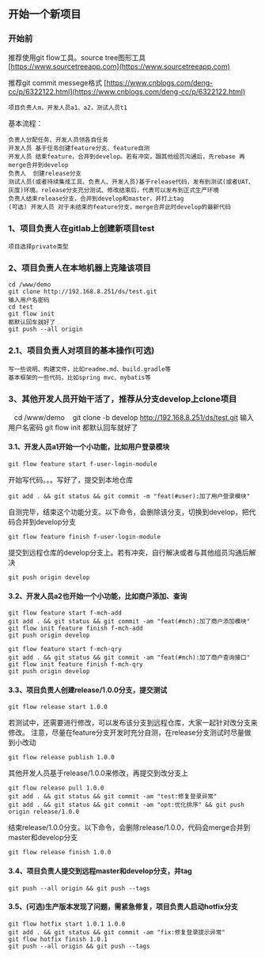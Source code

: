 ## 开始一个新项目
### 开始前
推荐使用git flow工具。source tree图形工具 [https://www.sourcetreeapp.com](https://www.sourcetreeapp.com)

推荐git commit messege格式 [https://www.cnblogs.com/deng-cc/p/6322122.html](https://www.cnblogs.com/deng-cc/p/6322122.html)
    
    项目负责人m，开发人员a1、a2，测试人员t1

基本流程：

    负责人分配任务、开发人员领各自任务
    开发人员 基于任务创建feature分支、feature自测
    开发人员 结束feature，合并到develop。若有冲突，跟其他组员沟通后，先rebase 再merge合并到develop
    负责人  创建release分支
    测试人员(或者持续集成工具、负责人、开发人员)基于release代码，发布到测试(或者UAT、灰度)环境。release分支充分测试、修改结束后，代表可以发布到正式生产环境
    负责人结束release分支，合并到develop和master，并打上tag
    (可选) 开发人员 对于未结束的feature分支，merge合并此时develop的最新代码

### 1、项目负责人在gitlab上创建新项目test
    项目选择private类型
### 2、项目负责人在本地机器上克隆该项目
    cd /www/demo
    git clone http://192.168.8.251/ds/test.git
    输入用户名密码
    cd test
    git flow init
    都默认回车就好了
    git push --all origin
### 2.1、项目负责人对项目的基本操作(可选)
    写一些说明、构建文件，比如readme.md、build.gradle等
    基本框架的一些代码，比如spring mvc、mybatis等

### 3、其他开发人员开始干活了，推荐从分支develop上clone项目
    cd /www/demo
    git clone -b develop http://192.168.8.251/ds/test.git
    输入用户名密码
    git flow init
    都默认回车就好了

#### 3.1、开发人员a1开始一个小功能，比如用户登录模块
    git flow feature start f-user-login-module

开始写代码。。。写好了，提交到本地仓库
    
    git add . && git status && git commit -m "feat(#user):加了用户登录模块"
自测完毕，结束这个功能分支。以下命令，会删除该分支，切换到develop，把代码合并到develop分支
    
    git flow feature finish f-user-login-module
提交到远程仓库的develop分支上。若有冲突，自行解决或者与其他组员沟通后解决

    git push origin develop

#### 3.2、开发人员a2也开始一个小功能，比如商户添加、查询
    git flow feature start f-mch-add
    git add . && git status && git commit -am "feat(#mch):加了商户添加模块"
    git flow init feature finish f-mch-add
    git push origin develop

    git flow feature start f-mch-qry
    git add . && git status && git commit -am "feat(#mch):加了商户查询接口"
    git flow init feature finish f-mch-qry
    git push origin develop

#### 3.3、项目负责人创建release/1.0.0分支，提交测试
    git flow release start 1.0.0
若测试中，还需要进行修改，可以发布该分支到远程仓库，大家一起针对改分支来修改。
注意，尽量在feature分支开发时充分自测，在release分支测试时尽量做到小改动

    git flow release publish 1.0.0

其他开发人员基于release/1.0.0来修改，再提交到改分支上

    git flow release pull 1.0.0
    git add . && git status && git commit -am "test:修复登录异常" 
    git add . && git status && git commit -am "opt:优化排序" && git push origin release/1.0.0

结束release/1.0.0分支。以下命令，会删除release/1.0.0，代码会merge合并到master和develop分支

    git flow release finish 1.0.0
#### 3.4、项目负责人提交到远程master和develop分支，并tag
    git push --all origin && git push --tags
    
#### 3.5、(可选)生产版本发现了问题，需紧急修复，项目负责人启动hotfix分支
    git flow hotfix start 1.0.1 1.0.0
    git add . && git status && git commit -am "fix:修复登录提示异常" 
    git flow hotfix finish 1.0.1
    git push --all origin && git push --tags
